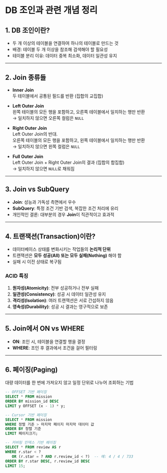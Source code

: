 # DB 조인과 관련 개념 정리

## 1. DB 조인이란?
- 두 개 이상의 테이블을 연결하여 하나의 테이블로 만드는 것  
- 배경: 테이블 두 개 이상을 참조해 검색해야 할 필요성  
- 테이블 분리 이유: 데이터 중복 최소화, 데이터 일관성 유지  

---

## 2. Join 종류들

- **Inner Join**  
  두 테이블에서 공통된 필드를 반환 (집합의 교집합)

- **Left Outer Join**  
  왼쪽 테이블의 모든 행을 포함하고, 오른쪽 테이블에서 일치하는 행만 반환  
  → 일치하지 않으면 오른쪽 컬럼은 `NULL`

- **Right Outer Join**  
  Left Outer Join의 반대.  
  오른쪽 테이블의 모든 행을 포함하고, 왼쪽 테이블에서 일치하는 행만 반환  
  → 일치하지 않으면 왼쪽 컬럼은 `NULL`

- **Full Outer Join**  
  Left Outer Join + Right Outer Join의 결과 (집합의 합집합)  
  → 일치하지 않으면 `NULL`로 채워짐  

---

## 3. Join vs SubQuery
- **Join**: 성능과 가독성 측면에서 우수  
- **SubQuery**: 특정 조건 기반 검색, 복잡한 조건 처리에 유리  
- 개인적인 결론: 대부분의 경우 **Join**이 직관적이고 효과적  

---

## 4. 트랜잭션(Transaction)이란?
- 데이터베이스 상태를 변화시키는 작업들의 **논리적 단위**  
- 트랜잭션은 **모두 성공(All) 또는 모두 실패(Nothing)** 해야 함  
- 실패 시 이전 상태로 복구됨  

### ACID 특징
1. **원자성(Atomicity)**: 전부 성공하거나 전부 실패  
2. **일관성(Consistency)**: 성공 시 데이터 일관성 유지  
3. **격리성(Isolation)**: 여러 트랜잭션은 서로 간섭하지 않음  
4. **영속성(Durability)**: 성공 시 결과는 영구적으로 보존  

---

## 5. Join에서 ON vs WHERE

- **ON**: 조인 시, 테이블을 연결할 행을 결정  
- **WHERE**: 조인 후 결과에서 조건을 걸어 필터링  

---

## 6. 페이징(Paging)

대량 데이터를 한 번에 가져오지 않고 일정 단위로 나누어 조회하는 기법  

```sql
-- OFFSET 기반 페이징
SELECT * FROM mission
ORDER BY mission_id DESC
LIMIT y OFFSET (x - 1) * y;

-- Cursor 기반 페이징
SELECT * FROM mission
WHERE 정렬 기준 > 마지막 페이지 마지막 데이터 값
ORDER BY 정렬 기준
LIMIT 페이지크기;

-- 커버링 인덱스 기반 페이징
SELECT * FROM review AS r
WHERE r.star < ? 
   OR (r.star = ? AND r.review_id < ?)  -- 예: 4 / 4 / 733
ORDER BY r.star DESC, r.review_id DESC
LIMIT 15;